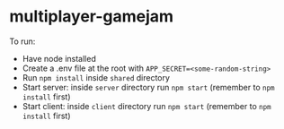 # multiplayer-gamejam

To run:
 - Have node installed
 - Create a .env file at the root with `APP_SECRET=<some-random-string>`
 - Run `npm install` inside `shared` directory
 - Start server: inside `server` directory run `npm start` (remember to `npm install` first)
 - Start client: inside `client` directory run `npm start` (remember to `npm install` first)

